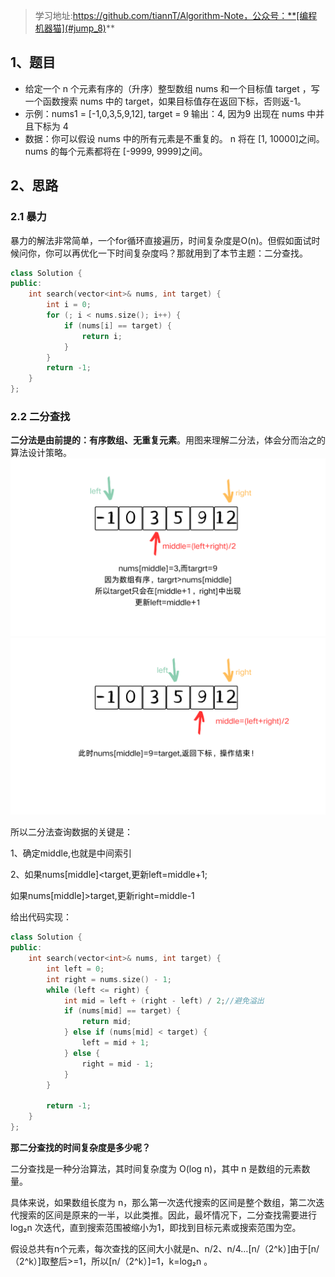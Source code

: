 >学习地址:https://github.com/tiannT/Algorithm-Note，公众号：**[编程机器猫](#jump_8)**

## 1、题目

- 给定一个 n 个元素有序的（升序）整型数组 nums 和一个目标值 target  ，写一个函数搜索 nums 中的 target，如果目标值存在返回下标，否则返-1。
- 示例：nums1 = [-1,0,3,5,9,12], target = 9
输出：4, 因为9 出现在 nums 中并且下标为 4
- 数据：你可以假设 nums 中的所有元素是不重复的。
n 将在 [1, 10000]之间。
nums 的每个元素都将在 [-9999, 9999]之间。

## 2、思路

### 2.1 暴力

暴力的解法非常简单，一个for循环直接遍历，时间复杂度是O(n)。但假如面试时候问你，你可以再优化一下时间复杂度吗？那就用到了本节主题：二分查找。
```cpp
class Solution {
public:
    int search(vector<int>& nums, int target) {
        int i = 0;
        for (; i < nums.size(); i++) {
            if (nums[i] == target) {
                return i;
            } 
        }
        return -1;
    }
};
```

### 2.2 二分查找

**二分法是由前提的：有序数组、无重复元素**。用图来理解二分法，体会分而治之的算法设计策略。
![示意图](pictures/005.png)
![示意图](pictures/006.png)

所以二分法查询数据的关键是：

1、确定middle,也就是中间索引

2、如果nums[middle]<target,更新left=middle+1;

如果nums[middle]>target,更新right=middle-1

给出代码实现：

```cpp
class Solution {
public:
    int search(vector<int>& nums, int target) {
        int left = 0;
        int right = nums.size() - 1;
        while (left <= right) {
            int mid = left + (right - left) / 2;//避免溢出
            if (nums[mid] == target) {
                return mid;
            } else if (nums[mid] < target) {
                left = mid + 1;
            } else {
                right = mid - 1;
            }
        }
        
        return -1;
    }
};
```
**那二分查找的时间复杂度是多少呢？**

二分查找是一种分治算法，其时间复杂度为 O(log n)，其中 n 是数组的元素数量。

具体来说，如果数组长度为 n，那么第一次迭代搜索的区间是整个数组，第二次迭代搜索的区间是原来的一半，以此类推。因此，最坏情况下，二分查找需要进行 log₂n 次迭代，直到搜索范围被缩小为1，即找到目标元素或搜索范围为空。

假设总共有n个元素，每次查找的区间大小就是n、n/2、n/4…[n/（2^k）]由于[n/（2^k）]取整后>=1，所以[n/（2^k）]=1，k=log₂n 。
